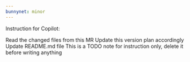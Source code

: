 ```yaml
---
bunnynet: minor
---
```


Instruction for Copilot:

Read the changed files from this MR
Update this version plan accordingly
Update README.md file
This is a TODO note for instruction only, delete it before writing anything
